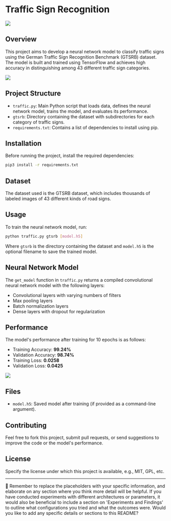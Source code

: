 # Traffic Sign Recognition
<img src="https://i.imgur.com/0w8qDPz.jpg">


## Overview
This project aims to develop a neural network model to classify traffic signs using the German Traffic Sign Recognition Benchmark (GTSRB) dataset. The model is built and trained using TensorFlow and achieves high accuracy in distinguishing among 43 different traffic sign categories.

<img src="https://i.imgur.com/xeDJYDH.png">

## Project Structure
- `traffic.py`: Main Python script that loads data, defines the neural network model, trains the model, and evaluates its performance.
- `gtsrb`: Directory containing the dataset with subdirectories for each category of traffic signs.
- `requirements.txt`: Contains a list of dependencies to install using pip.

## Installation
Before running the project, install the required dependencies:

```bash
pip3 install -r requirements.txt
```

## Dataset
The dataset used is the GTSRB dataset, which includes thousands of labeled images of 43 different kinds of road signs.

## Usage
To train the neural network model, run:

```bash
python traffic.py gtsrb [model.h5]
```

Where `gtsrb` is the directory containing the dataset and `model.h5` is the optional filename to save the trained model.

## Neural Network Model
The `get_model` function in `traffic.py` returns a compiled convolutional neural network model with the following layers:
- Convolutional layers with varying numbers of filters
- Max pooling layers
- Batch normalization layers
- Dense layers with dropout for regularization

## Performance
The model's performance after training for 10 epochs is as follows:
- Training Accuracy: **99.24%**
- Validation Accuracy: **98.74%**
- Training Loss: **0.0258**
- Validation Loss: **0.0425**
<img src="https://i.imgur.com/aLwdRDN.png">

## Files
- `model.h5`: Saved model after training (if provided as a command-line argument).

## Contributing
Feel free to fork this project, submit pull requests, or send suggestions to improve the code or the model's performance.

## License
Specify the license under which this project is available, e.g., MIT, GPL, etc.

---

🧠 Remember to replace the placeholders with your specific information, and elaborate on any section where you think more detail will be helpful. If you have conducted experiments with different architectures or parameters, it would also be beneficial to include a section on 'Experiments and Findings' to outline what configurations you tried and what the outcomes were. Would you like to add any specific details or sections to this README?